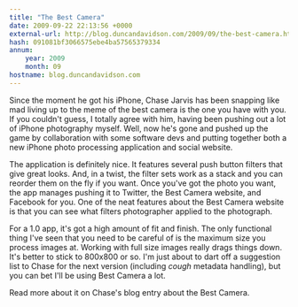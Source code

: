 ```yaml
---
title: "The Best Camera"
date: 2009-09-22 22:13:56 +0000
external-url: http://blog.duncandavidson.com/2009/09/the-best-camera.html
hash: 091081bf3066575ebe4ba57565379334
annum:
    year: 2009
    month: 09
hostname: blog.duncandavidson.com
---
```


Since the moment he got his iPhone, Chase Jarvis has been snapping like mad living up to the meme of the best camera is the one you have with you. If you couldn't guess, I totally agree with him, having been pushing out a lot of iPhone photography myself. Well, now he's gone and pushed up the game by collaboration with some software devs and putting together both a new iPhone photo processing application and social website.





The application is definitely nice. It features several push button filters that give great looks. And, in a twist, the filter sets work as a stack and you can reorder them on the fly if you want. Once you've got the photo you want, the app manages pushing it to Twitter, the Best Camera website, and Facebook for you. One of the neat features about the Best Camera website is that you can see what filters photographer applied to the photograph.





For a 1.0 app, it's got a high amount of fit and finish. The only functional thing I've seen that you need to be careful of is the maximum size you process images at. Working with full size images really drags things down. It's better to stick to 800x800 or so. I'm just about to dart off a suggestion list to Chase for the next version (including *cough* metadata handling), but you can bet I'll be using Best Camera a lot.


Read more about it on Chase's blog entry about the Best Camera.

